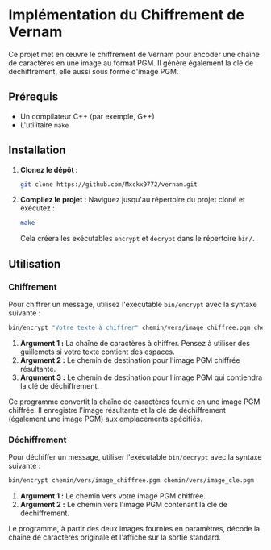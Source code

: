 # Implémentation du Chiffrement de Vernam

Ce projet met en œuvre le chiffrement de Vernam pour encoder une chaîne de caractères en une image au format PGM. Il génère également la clé de déchiffrement, elle aussi sous forme d'image PGM.

## Prérequis

* Un compilateur C++ (par exemple, G++)
* L'utilitaire `make`

## Installation

1.  **Clonez le dépôt :**
    ```bash
    git clone https://github.com/Mxckx9772/vernam.git
    ```
2.  **Compilez le projet :**
    Naviguez jusqu'au répertoire du projet cloné et exécutez :
    ```bash
    make
    ```
    Cela créera les exécutables `encrypt` et `decrypt` dans le répertoire `bin/`.
    
## Utilisation

### Chiffrement

Pour chiffrer un message, utilisez l'exécutable `bin/encrypt` avec la syntaxe suivante :

```bash
bin/encrypt "Votre texte à chiffrer" chemin/vers/image_chiffree.pgm chemin/vers/image_cle.pgm
```
1. **Argument 1 :** La chaîne de caractères à chiffrer. Pensez à utiliser des guillemets si votre texte contient des espaces.
2. **Argument 2 :** Le chemin de destination pour l'image PGM chiffrée résultante.
3. **Argument 3 :** Le chemin de destination pour l'image PGM qui contiendra la clé de déchiffrement.

Ce programme convertit la chaîne de caractères fournie en une image PGM chiffrée. Il enregistre l'image résultante et la clé de déchiffrement (également une image PGM) aux emplacements spécifiés.

### Déchiffrement

Pour déchiffer un message, utiliser l'exécutable `bin/decrypt` avec la syntaxe suivante :

```bash
bin/encrypt chemin/vers/image_chiffree.pgm chemin/vers/image_cle.pgm
```

1. **Argument 1 :** Le chemin vers votre image PGM chiffrée.
2. **Argument 2 :** Le chemin vers l'image PGM contenant la clé de déchiffrement.

Le programme, à partir des deux images fournies en paramètres, décode la chaîne de caractères originale et l'affiche sur la sortie standard.